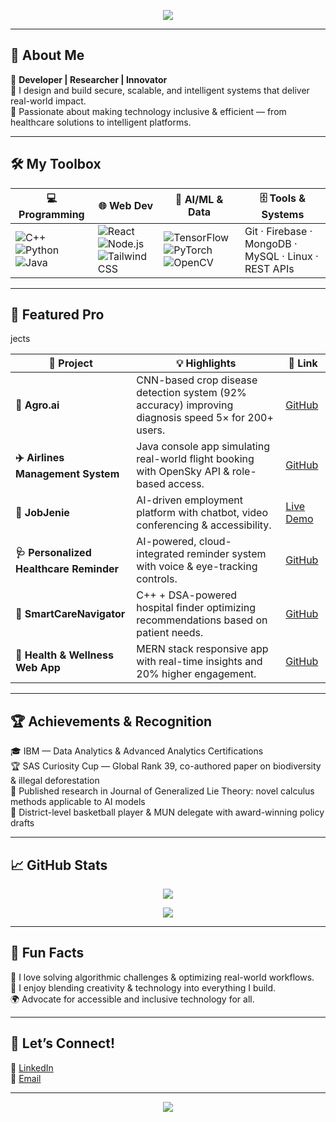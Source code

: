 <!-- Banner -->
<p align="center">
  <img src="https://readme-typing-svg.demolab.com?font=Fira+Code&size=28&pause=1000&color=4FC3F7&width=700&lines=Hi+there+%F0%9F%91%8B+I'm+Soham+Dalal;Full-Stack+Developer+%7C+AI%2FML+Enthusiast;Crafting+Impactful+and+Inclusive+Tech" />
</p>

---

## 🚀 About Me

🌟 **Developer | Researcher | Innovator**  
🎯 I design and build secure, scalable, and intelligent systems that deliver real-world impact.  
🧪 Passionate about making technology inclusive & efficient — from healthcare solutions to intelligent platforms.

---

## 🛠️ My Toolbox

| 💻 Programming | 🌐 Web Dev | 🤖 AI/ML & Data | 🗄️ Tools & Systems |
|----------------|------------|-----------------|--------------------|
| ![C++](https://img.shields.io/badge/C%2B%2B-00599C?style=flat&logo=c%2B%2B&logoColor=white) ![Python](https://img.shields.io/badge/Python-3776AB?style=flat&logo=python&logoColor=white) ![Java](https://img.shields.io/badge/Java-ED8B00?style=flat&logo=java&logoColor=white) | ![React](https://img.shields.io/badge/React-20232A?style=flat&logo=react&logoColor=61DAFB) ![Node.js](https://img.shields.io/badge/Node.js-339933?style=flat&logo=node.js&logoColor=white) ![Tailwind CSS](https://img.shields.io/badge/Tailwind-38B2AC?style=flat&logo=tailwind-css&logoColor=white) | ![TensorFlow](https://img.shields.io/badge/TensorFlow-FF6F00?style=flat&logo=tensorflow&logoColor=white) ![PyTorch](https://img.shields.io/badge/PyTorch-EE4C2C?style=flat&logo=pytorch&logoColor=white) ![OpenCV](https://img.shields.io/badge/OpenCV-5C3EE8?style=flat&logo=opencv&logoColor=white) | Git · Firebase · MongoDB · MySQL · Linux · REST APIs |

---
## 📂 Featured Pro
jects

| 📁 Project | 💡 Highlights | 🔗 Link |
|------------|---------------|---------|
| **🌾 Agro.ai** | CNN-based crop disease detection system (92% accuracy) improving diagnosis speed 5× for 200+ users. | [GitHub](https://github.com/SohamDalal07/Agro.ai?tab=readme-ov-file#agroai) |
| **✈️ Airlines Management System** | Java console app simulating real-world flight booking with OpenSky API & role-based access. | [GitHub](https://github.com/SohamDalal07/AirlineBookingSystem/blob/main/README.md) |
| **🤝 JobJenie** | AI-driven employment platform with chatbot, video conferencing & accessibility. | [Live Demo](http://hack-f23bc.firebaseapp.com/) |
| **🩺 Personalized Healthcare Reminder** | AI-powered, cloud-integrated reminder system with voice & eye-tracking controls. | [GitHub](https://github.com/SohamDalal07/CodePlay?tab=readme-ov-file#personalized-healthcare-reminder-system) |
| **🏥 SmartCareNavigator** | C++ + DSA-powered hospital finder optimizing recommendations based on patient needs. | [GitHub](https://github.com/SohamDalal07/SmartCareNavigator?tab=readme-ov-file#smartcarenavigator) |
| **🌱 Health & Wellness Web App** | MERN stack responsive app with real-time insights and 20% higher engagement. | [GitHub](https://github.com/SohamDalal07/FitTrackPro?tab=readme-ov-file#-health--wellness-web-application) |


---

## 🏆 Achievements & Recognition

🎓 IBM — Data Analytics & Advanced Analytics Certifications  
🏆 SAS Curiosity Cup — Global Rank 39, co-authored paper on biodiversity & illegal deforestation  
📝 Published research in Journal of Generalized Lie Theory: novel calculus methods applicable to AI models  
🏀 District-level basketball player & MUN delegate with award-winning policy drafts  

---

## 📈 GitHub Stats

<p align="center">
  <img src="https://github-readme-stats.vercel.app/api?username=SohamDalal07&show_icons=true&theme=tokyonight" />
</p>

<p align="center">
  <img src="https://streak-stats.demolab.com?user=SohamDalal07&theme=tokyonight&hide_border=true&date_format=M%20j%5B%2C%20Y%5D" />
</p>

---

## 📖 Fun Facts

🧩 I love solving algorithmic challenges & optimizing real-world workflows.  
🎨 I enjoy blending creativity & technology into everything I build.  
🌍 Advocate for accessible and inclusive technology for all.  

---

## 🔗 Let’s Connect!

💼 [LinkedIn](https://linkedin.com/in/soham-dalal-521b9425a)  
📧 [Email](mailto:smdalal.ac@gmail.com)    

---

<p align="center">
  <img src="https://quotes-github-readme.vercel.app/api?type=horizontal&theme=radical" />
</p>
